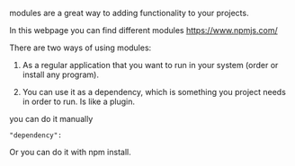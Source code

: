  modules are a great way to adding functionality to your projects.

 In this webpage you can find different modules https://www.npmjs.com/

 There are two ways of using modules:
 1. As a regular application that you want to run in your system (order or install any program).

 2. You can use it as a dependency, which is something you project needs in order to run. Is like a plugin.

 you can do it manually
 ```
 "dependency":
```
Or you can do it with npm install.
